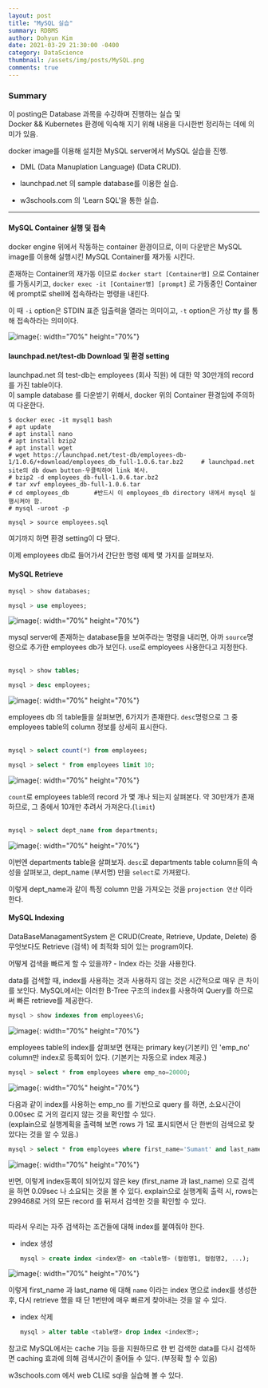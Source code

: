 ```yaml
---
layout: post
title: "MySQL 실습"
summary: RDBMS 
author: Dohyun Kim
date: 2021-03-29 21:30:00 -0400
category: DataScience
thumbnail: /assets/img/posts/MySQL.png
comments: true
---
```


### Summary

이 posting은 Database 과목을 수강하며 진행하는 실습 및   
Docker && Kubernetes 환경에 익숙해 지기 위해 내용을 다시한번 정리하는 데에 의미가 있음.

docker image를 이용해 설치한 MySQL server에서 MySQL 실습을 진행.

- DML (Data Manuplation Language) (Data CRUD).

- launchpad.net 의 sample database를 이용한 실습.

- w3schools.com 의 'Learn SQL'을 통한 실습.

---


#### MySQL Container 실행 및 접속

docker engine 위에서 작동하는 container 환경이므로, 이미 다운받은 MySQL image를 이용해 실행시킨 MySQL Container를 재가동 시킨다.  

존재하는 Container의 재가동 이므로 
```docker start [Container명]``` 으로 Container를 가동시키고, ```docker exec -it [Container명] [prompt]``` 로 가동중인 Container에 prompt로 shell에 접속하라는 명령을 내린다.   

이 때 ```-i``` option은 STDIN 표준 입출력을 열라는 의미이고, ```-t``` option은 가상 tty 를 통해 접속하라는 의미이다.

![image](https://user-images.githubusercontent.com/72643027/112824016-f8f92780-90c4-11eb-8ade-ea3c7d28b10c.png){: width="70%" height="70%"}

#### launchpad.net/test-db Download 및 환경 setting

launchpad.net 의 test-db는 employees (회사 직원) 에 대한 약 30만개의 record를 가진 table이다.  
이 sample database 를 다운받기 위해서, docker 위의 Container 환경임에 주의하여 다운한다.

```
$ docker exec -it mysql1 bash
# apt update
# apt install nano
# apt install bzip2
# apt install wget
# wget https://launchpad.net/test-db/employees-db-1/1.0.6/+download/employees_db_full-1.0.6.tar.bz2     # launchpad.net site의 db down button-우클릭하여 link 복사.
# bzip2 -d employees_db-full-1.0.6.tar.bz2
# tar xvf employees_db-full-1.0.6.tar
# cd employees_db       #반드시 이 employees_db directory 내에서 mysql 실행시켜야 함.
# mysql -uroot -p

mysql > source employees.sql
```

여기까지 하면 환경 setting이 다 됐다.

이제 employees db로 들어가서 간단한 명령 예제 몇 가지를 살펴보자.

#### MySQL Retrieve

```sql
mysql > show databases;

mysql > use employees;
```

![image](https://user-images.githubusercontent.com/72643027/112917002-bc691280-913c-11eb-9c87-59c97dc1e447.png){: width="70%" height="70%"}


mysql server에 존재하는 database들을 보여주라는 명령을 내리면, 아까 ```source```명령으로 추가한 employees db가 보인다. ```use```로 employees 사용한다고 지정한다.  
<br/>


```sql
mysql > show tables; 

mysql > desc employees; 
```

![image](https://user-images.githubusercontent.com/72643027/112917183-1e297c80-913d-11eb-9105-dd08f306b96a.png){: width="70%" height="70%"}


employees db 의 table들을 살펴보면, 6가지가 존재한다. ```desc```명령으로 그 중 employees table의 column 정보를 상세히 표시한다.  
<br/>

```sql
mysql > select count(*) from employees; 

mysql > select * from employees limit 10; 
```

![image](https://user-images.githubusercontent.com/72643027/112917382-76607e80-913d-11eb-86d4-ebf905af6e3a.png){: width="70%" height="70%"}


```count```로 employees table의 record 가 몇 개나 되는지 살펴본다. 약 30만개가 존재하므로, 그 중에서 10개만 추려서 가져온다.(```limit```)  
<br/>

```sql
mysql > select dept_name from departments; 
```

![image](https://user-images.githubusercontent.com/72643027/112917676-1cac8400-913e-11eb-8381-4a38fdef25a8.png){: width="70%" height="70%"}


이번엔 departments table을 살펴보자. ```desc```로 departments table column들의 속성을 살펴보고, dept_name (부서명) 만을 ```select```로 가져왔다.

이렇게 dept_name과 같이 특정 column 만을 가져오는 것을 ```projection 연산``` 이라 한다.

#### MySQL Indexing

DataBaseManagamentSystem 은 CRUD(Create, Retrieve, Update, Delete) 중 무엇보다도 Retrieve (검색) 에 최적화 되어 있는 program이다. 

어떻게 검색을 빠르게 할 수 있을까? - Index 라는 것을 사용한다.

data를 검색할 때, index를 사용하는 것과 사용하지 않는 것은 시간적으로 매우 큰 차이를 보인다. MySQL에서는 이러한 B-Tree 구조의 index를 사용하여 Query를 하므로써 빠른 retrieve를 제공한다.

```sql
mysql > show indexes from employees\G;
```

![image](https://user-images.githubusercontent.com/72643027/112919588-61d2b500-9142-11eb-94b3-4f72ddd651ce.png){: width="70%" height="70%"}


employees table의 index를 살펴보면 현재는 primary key(기본키) 인 'emp_no' column만 index로 등록되어 있다. (기본키는 자동으로 index 제공.)

```sql
mysql > select * from employees where emp_no=20000;
```

![image](https://user-images.githubusercontent.com/72643027/112919866-db6aa300-9142-11eb-9ed9-0646ed5dcdbf.png){: width="70%" height="70%"}


다음과 같이 index를 사용하는 emp_no 를 기반으로 query 를 하면, 소요시간이 0.00sec 로 거의 걸리지 않는 것을 확인할 수 있다.  
(explain으로 실행계획을 출력해 보면 rows 가 1로 표시되면서 단 한번의 검색으로 찾았다는 것을 알 수 있음.)

```sql
mysql > select * from employees where first_name='Sumant' and last_name='Peac';
```

![image](https://user-images.githubusercontent.com/72643027/112920039-22f12f00-9143-11eb-8226-cda0f6d74350.png){: width="70%" height="70%"}


반면, 이렇게 index등록이 되어있지 않은 key (first_name 과 last_name) 으로 검색을 하면 0.09sec 나 소요되는 것을 볼 수 있다. explain으로 실행계획 출력 시, rows는 299468로 거의 모든 record 를 뒤져서 검색한 것을 확인할 수 있다.  
<br/>


따라서 우리는 자주 검색하는 조건들에 대해 index를 붙여줘야 한다.

- index 생성  
    ```sql
    mysql > create index <index명> on <table명> (컬럼명1, 컬럼명2, ...);
    ```

![image](https://user-images.githubusercontent.com/72643027/112920754-8f206280-9144-11eb-9999-77fabc8b87b1.png){: width="70%" height="70%"}


이렇게 first_name 과 last_name 에 대해 ```name``` 이라는 index 명으로 index를 생성한 후, 다시 retrieve 했을 때 단 1번만에 매우 빠르게 찾아내는 것을 알 수 있다.

- index 삭제  
    ```sql
    mysql > alter table <table명> drop index <index명>;
    ```

참고로 MySQL에서는 cache 기능 등을 지원하므로 한 번 검색한 data를 다시 검색하면 caching 효과에 의해 검색시간이 줄어들 수 있다. (부정확 할 수 있음)

w3schools.com 에서 web CLI로 sql을 실습해 볼 수 있다.

